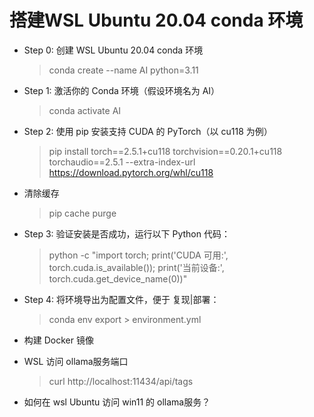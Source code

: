 # 搭建WSL Ubuntu 20.04 conda 环境
  - Step 0: 创建 WSL Ubuntu 20.04 conda 环境
    > conda create --name AI python=3.11

  - Step 1: 激活你的 Conda 环境（假设环境名为 AI）
    > conda activate AI

  - Step 2: 使用 pip 安装支持 CUDA 的 PyTorch（以 cu118 为例）
    > pip install torch==2.5.1+cu118 torchvision==0.20.1+cu118 torchaudio==2.5.1 --extra-index-url https://download.pytorch.org/whl/cu118

  - 清除缓存
    > pip cache purge

  - Step 3: 验证安装是否成功，运行以下 Python 代码：
    > python -c "import torch; print('CUDA 可用:', torch.cuda.is_available()); print('当前设备:', torch.cuda.get_device_name(0))"

  - Step 4: 将环境导出为配置文件，便于 复现|部署：
    > conda env export > environment.yml

  - 构建 Docker 镜像

  - WSL 访问 ollama服务端口
    > curl http://localhost:11434/api/tags

  + 如何在 wsl Ubuntu 访问 win11 的 ollama服务？
    